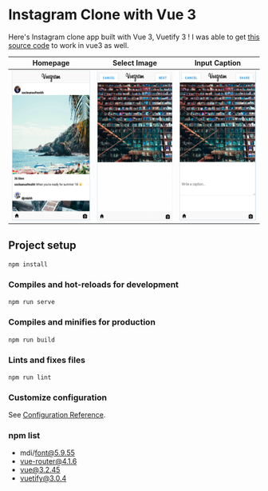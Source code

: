 # Instagram Clone with Vue 3
Here's Instagram clone app built with Vue 3, Vuetify 3 !
I was able to get [this source code](https://codesandbox.io/s/8ypo1v7xq2?from-embed) to work in vue3 as well.
<table>
  <thead>
    <th>Homepage</th>
    <th>Select Image</th>
    <th>Input Caption</th>
  </thead>

  <tbody>
    <tr>
      <td>
        <img src="./public/img/icons/homepage.png" height="300px" />
      </td>
      <td>
        <img src="./public/img/icons/select_img.png" height="300px" />
      </td>
      <td>
        <img src="./public/img/icons/input_caption.png" height="300px" />
      </td>
    </tr>
  </tbody>
</table>

## Project setup
```
npm install
```

### Compiles and hot-reloads for development
```
npm run serve
```

### Compiles and minifies for production
```
npm run build
```

### Lints and fixes files
```
npm run lint
```

### Customize configuration
See [Configuration Reference](https://cli.vuejs.org/config/).


### npm list
- mdi/font@5.9.55
- vue-router@4.1.6
- vue@3.2.45
- vuetify@3.0.4